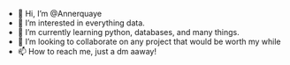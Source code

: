 - 👋 Hi, I’m @Annerquaye
- 👀 I’m interested in everything data. 
- 🌱 I’m currently learning python, databases, and many things.
- 💞️ I’m looking to collaborate on any project that would be worth my while
- 📫 How to reach me, just a dm aaway!

<!---
Annerquaye/Annerquaye is a ✨ special ✨ repository because its `README.md` (this file) appears on your GitHub profile.
You can click the Preview link to take a look at your changes.
--->
